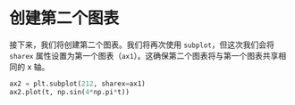 # 创建第二个图表

接下来，我们将创建第二个图表。我们将再次使用 `subplot`，但这次我们会将 `sharex` 属性设置为第一个图表（`ax1`）。这确保第二个图表将与第一个图表共享相同的 x 轴。

```python
ax2 = plt.subplot(212, sharex=ax1)
ax2.plot(t, np.sin(4*np.pi*t))
```
